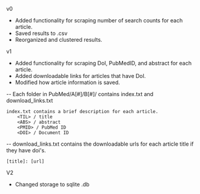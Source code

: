 v0

- Added functionality for scraping number of search counts for each article.
- Saved results to .csv
- Reorganized and clustered results.

v1

- Added functionality for scraping DoI, PubMedID, and abstract for each article.
- Added downloadable links for articles that have DoI.
- Modified how article information is saved. 

-- Each folder in PubMed/A[#]/B[#]/ contains index.txt and download_links.txt

	index.txt contains a brief description for each article.
		<TIL> / title
		<ABS> / abstract
		<PMID> / PubMed ID
		<DOI> / Document ID
	  
-- download_links.txt contains the downloadable urls for each article title if they have doi's.
      	
	[title]: [url]

V2

- Changed storage to sqlite .db
